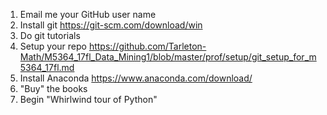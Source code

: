 1. Email me your GitHub user name
1. Install git https://git-scm.com/download/win
1. Do git tutorials
1. Setup your repo https://github.com/Tarleton-Math/M5364_17fl_Data_Mining1/blob/master/prof/setup/git_setup_for_m5364_17fl.md
1. Install Anaconda https://www.anaconda.com/download/
1. "Buy" the books
1. Begin "Whirlwind tour of Python"
